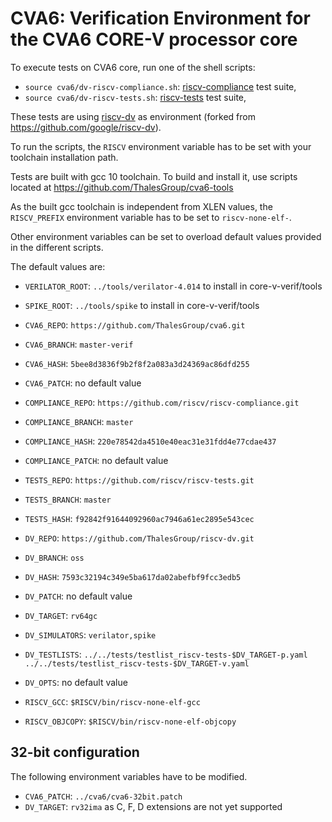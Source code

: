 # CVA6: Verification Environment for the CVA6 CORE-V processor core

To execute tests on CVA6 core, run one of the shell scripts:

- `source cva6/dv-riscv-compliance.sh`: [riscv-compliance](https://github.com/riscv/riscv-compliance) test suite,
- `source cva6/dv-riscv-tests.sh`: [riscv-tests](https://github.com/riscv/riscv-tests) test suite,

These tests are using [riscv-dv](https://github.com/ThalesGroup/riscv-dv)
as environment (forked from https://github.com/google/riscv-dv).

To run the scripts, the `RISCV` environment variable has to be set
with your toolchain installation path.

Tests are built with gcc 10 toolchain.
To build and install it, use scripts located at
https://github.com/ThalesGroup/cva6-tools

As the built gcc toolchain is independent from XLEN values,
the `RISCV_PREFIX` environment variable has to be set to `riscv-none-elf-`.

Other environment variables can be set to overload default values
provided in the different scripts.

The default values are:

- `VERILATOR_ROOT`: `../tools/verilator-4.014` to install in core-v-verif/tools
- `SPIKE_ROOT`: `../tools/spike` to install in core-v-verif/tools

- `CVA6_REPO`: `https://github.com/ThalesGroup/cva6.git`
- `CVA6_BRANCH`: `master-verif`
- `CVA6_HASH`: `5bee8d3836f9b2f8f2a083a3d24369ac86dfd255`
- `CVA6_PATCH`: no default value
- `COMPLIANCE_REPO`: `https://github.com/riscv/riscv-compliance.git`
- `COMPLIANCE_BRANCH`: `master`
- `COMPLIANCE_HASH`: `220e78542da4510e40eac31e31fdd4e77cdae437`
- `COMPLIANCE_PATCH`: no default value
- `TESTS_REPO`: `https://github.com/riscv/riscv-tests.git`
- `TESTS_BRANCH`: `master`
- `TESTS_HASH`: `f92842f91644092960ac7946a61ec2895e543cec`
- `DV_REPO`: `https://github.com/ThalesGroup/riscv-dv.git`
- `DV_BRANCH`: `oss`
- `DV_HASH`: `7593c32194c349e5ba617da02abefbf9fcc3edb5`
- `DV_PATCH`: no default value

- `DV_TARGET`: `rv64gc`
- `DV_SIMULATORS`: `verilator,spike`
- `DV_TESTLISTS`: `../../tests/testlist_riscv-tests-$DV_TARGET-p.yaml ../../tests/testlist_riscv-tests-$DV_TARGET-v.yaml`
- `DV_OPTS`: no default value
- `RISCV_GCC`: `$RISCV/bin/riscv-none-elf-gcc`
- `RISCV_OBJCOPY`: `$RISCV/bin/riscv-none-elf-objcopy`

## 32-bit configuration
The following environment variables have to be modified.

- `CVA6_PATCH`: `../cva6/cva6-32bit.patch`
- `DV_TARGET`: `rv32ima` as C, F, D extensions are not yet supported

